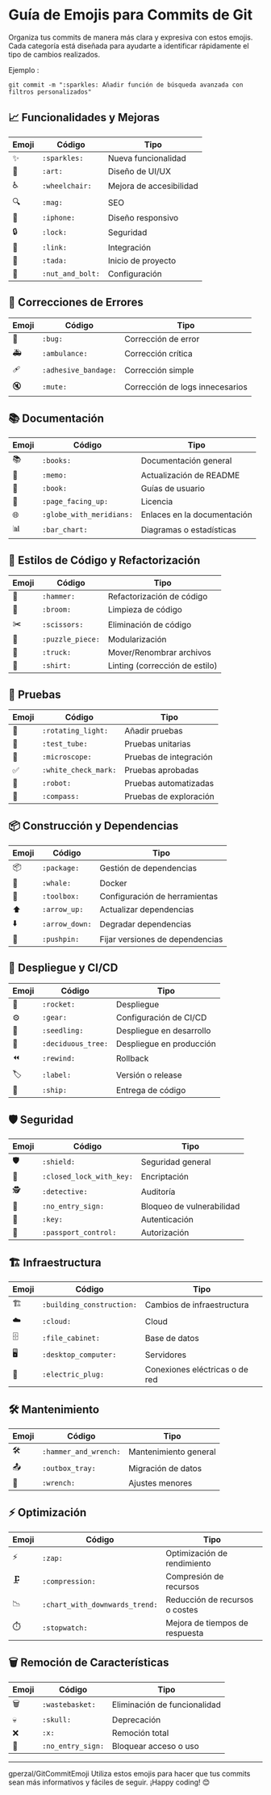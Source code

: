 # Guía de Emojis para Commits de Git

Organiza tus commits de manera más clara y expresiva con estos emojis. Cada categoría está diseñada para ayudarte a identificar rápidamente el tipo de cambios realizados.

Ejemplo : 
```
git commit -m ":sparkles: Añadir función de búsqueda avanzada con filtros personalizados"
```

## 📈 Funcionalidades y Mejoras

| Emoji | Código | Tipo |
|-------|--------|------|
| ✨ | ```:sparkles:```| Nueva funcionalidad |
| 🎨 | ```:art:``` | Diseño de UI/UX |
| ♿ | ```:wheelchair:``` | Mejora de accesibilidad |
| 🔍 | ```:mag:``` | SEO |
| 📱 | ```:iphone:``` | Diseño responsivo |
| 🔒 | ```:lock:``` | Seguridad |
| 🔗 | ```:link:``` | Integración |
| 🎉 | ```:tada:``` | Inicio de proyecto |
| 🔩 | ```:nut_and_bolt:``` | Configuración |

## 🐛 Correcciones de Errores

| Emoji | Código | Tipo |
|-------|--------|------|
| 🐛 | ```:bug:``` | Corrección de error |
| 🚑 | ```:ambulance:``` | Corrección crítica |
| 🩹 | ```:adhesive_bandage:``` | Corrección simple |
| 🔇 | ```:mute:``` | Corrección de logs innecesarios |


## 📚 Documentación

| Emoji | Código | Tipo |
|-------|--------|------|
| 📚 | ```:books:``` | Documentación general |
| 📝 | ```:memo:``` | Actualización de README |
| 📖 | ```:book:``` | Guías de usuario |
| 📄 | ```:page_facing_up:``` | Licencia |
| 🌐 | ```:globe_with_meridians:``` | Enlaces en la documentación |
| 📊 | ```:bar_chart:``` | Diagramas o estadísticas |


## 💎 Estilos de Código y Refactorización

| Emoji | Código | Tipo |
|-------|--------|------|
| 🔨 | ```:hammer:``` | Refactorización de código |
| 🧹 | ```:broom:``` | Limpieza de código |
| ✂️ | ```:scissors:``` | Eliminación de código |
| 🧩 | ```:puzzle_piece:``` | Modularización |
| 🚚 | ```:truck:``` | Mover/Renombrar archivos |
| 👕 | ```:shirt:``` | Linting (corrección de estilo) |

## 🚨 Pruebas

| Emoji | Código | Tipo |
|-------|--------|------|
| 🚨 | ```:rotating_light:``` | Añadir pruebas |
| 🧪 | ```:test_tube:``` | Pruebas unitarias |
| 🔬 | ```:microscope:``` | Pruebas de integración |
| ✅ | ```:white_check_mark:``` | Pruebas aprobadas |
| 🤖 | ```:robot:``` | Pruebas automatizadas |
| 🧭 | ```:compass:``` | Pruebas de exploración |


## 📦 Construcción y Dependencias

| Emoji | Código | Tipo |
|-------|--------|------|
| 📦 | ```:package:``` | Gestión de dependencias |
| 🐳 | ```:whale:``` | Docker |
| 🧰 | ```:toolbox:``` | Configuración de herramientas |
| ⬆️ | ```:arrow_up:``` | Actualizar dependencias |
| ⬇️ | ```:arrow_down:``` | Degradar dependencias |
| 📌 | ```:pushpin:``` | Fijar versiones de dependencias |


## 🚀 Despliegue y CI/CD

| Emoji | Código | Tipo |
|-------|--------|------|
| 🚀 | ```:rocket:``` | Despliegue |
| ⚙️ | ```:gear:``` | Configuración de CI/CD |
| 🌱 | ```:seedling:``` | Despliegue en desarrollo |
| 🌳 | ```:deciduous_tree:``` | Despliegue en producción |
| ⏪ | ```:rewind:``` | Rollback |
| 🏷️ | ```:label:``` | Versión o release |
| 🚢 | ```:ship:``` | Entrega de código |


## 🛡️ Seguridad

| Emoji | Código | Tipo |
|-------|--------|------|
| 🛡️ | ```:shield:``` | Seguridad general |
| 🔐 | ```:closed_lock_with_key:``` | Encriptación |
| 🕵️ | ```:detective:``` | Auditoría |
| 🚫 | ```:no_entry_sign:``` | Bloqueo de vulnerabilidad |
| 🔑 | ```:key:``` | Autenticación |
| 🛂 | ```:passport_control:``` | Autorización |


## 🏗️ Infraestructura

| Emoji | Código | Tipo |
|-------|--------|------|
| 🏗️ | ```:building_construction:``` | Cambios de infraestructura |
| ☁️ | ```:cloud:``` | Cloud |
| 🗄️ | ```:file_cabinet:``` | Base de datos |
| 🖥️ | ```:desktop_computer:``` | Servidores |
| 🔌 | ```:electric_plug:``` | Conexiones eléctricas o de red |


## 🛠️ Mantenimiento

| Emoji | Código | Tipo |
|-------|--------|------|
| 🛠️ | ```:hammer_and_wrench:``` | Mantenimiento general |
| 📤 | ```:outbox_tray:``` | Migración de datos |
| 🔧 | ```:wrench:``` | Ajustes menores |


## ⚡ Optimización

| Emoji | Código | Tipo |
|-------|--------|------|
| ⚡ | ```:zap:``` | Optimización de rendimiento |
| 🗜️ | ```:compression:``` | Compresión de recursos |
| 📉 | ```:chart_with_downwards_trend:``` | Reducción de recursos o costes |
| ⏱️ | ```:stopwatch:``` | Mejora de tiempos de respuesta |


## 🗑️ Remoción de Características

| Emoji | Código | Tipo |
|-------|--------|------|
| 🗑️ | ```:wastebasket:``` | Eliminación de funcionalidad |
| 💀 | ```:skull:``` | Deprecación |
| ❌ | ```:x:``` | Remoción total |
| 🚫 | ```:no_entry_sign:``` | Bloquear acceso o uso |



---
gperzal/GitCommitEmoji
Utiliza estos emojis para hacer que tus commits sean más informativos y fáciles de seguir. ¡Happy coding! 😊
